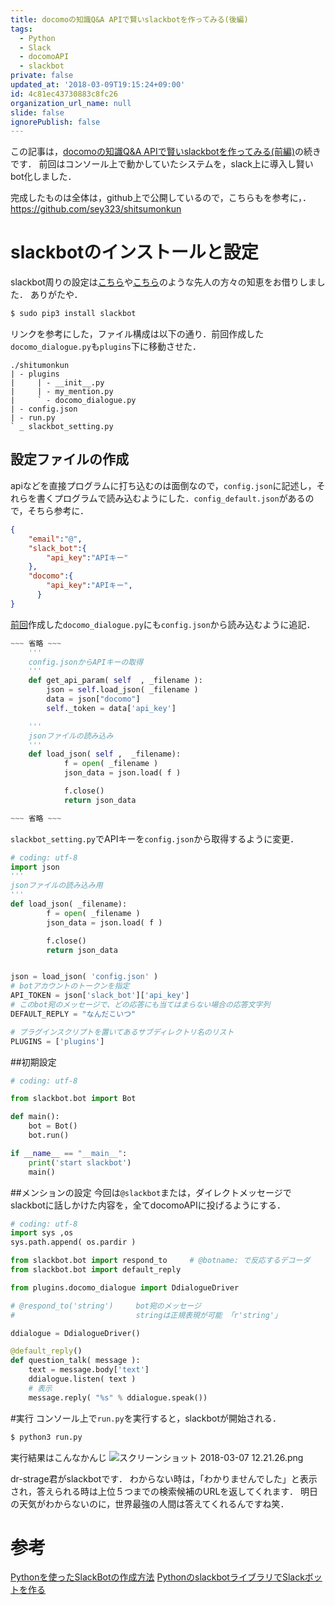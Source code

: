 ```yaml
---
title: docomoの知識Q&A APIで賢いslackbotを作ってみる(後編)
tags:
  - Python
  - Slack
  - docomoAPI
  - slackbot
private: false
updated_at: '2018-03-09T19:15:24+09:00'
id: 4c81ec43730883c8fc26
organization_url_name: null
slide: false
ignorePublish: false
---
```

この記事は，[docomoの知識Q&A APIで賢いslackbotを作ってみる(前編)](https://qiita.com/sey323/items/993a53e1ee288c79b24b)の続きです．
前回はコンソール上で動かしていたシステムを，slack上に導入し賢いbot化しました．

完成したものは全体は，github上で公開しているので，こちらもを参考に，．
https://github.com/sey323/shitsumonkun

# slackbotのインストールと設定
slackbot周りの設定は[こちら](https://qiita.com/kunitaya/items/690028e33ba5c666f3e2)や[こちら](https://qiita.com/sukesuke/items/1ac92251def87357fdf6)のような先人の方々の知恵をお借りしました．
ありがたや．

```sh
$ sudo pip3 install slackbot
```

リンクを参考にした，ファイル構成は以下の通り．前回作成した`docomo_dialogue.py`も`plugins`下に移動させた．

```
./shitumonkun
| - plugins
|     | - __init__.py
|     | - my_mention.py
|     ` - docomo_dialogue.py
| - config.json
| - run.py
` _ slackbot_setting.py
```

## 設定ファイルの作成

apiなどを直接プログラムに打ち込むのは面倒なので，`config.json`に記述し，それらを書くプログラムで読み込むようにした．`config_default.json`があるので，そちら参考に．

```json:config.json
{
    "email":"@",
    "slack_bot":{
        "api_key":"APIキー"
    },
    "docomo":{
        "api_key":"APIキー",
      }
}

```
[前回](https://qiita.com/sey323/items/993a53e1ee288c79b24b)作成した`docomo_dialogue.py`にも`config.json`から読み込むように追記．

```python:./plugins/docomo_dialogue.py
~~~ 省略 ~~~
    '''
    config.jsonからAPIキーの取得
    '''
    def get_api_param( self  , _filename ):
        json = self.load_json( _filename )
        data = json["docomo"]
        self._token = data['api_key']

    '''
    jsonファイルの読み込み
    '''
    def load_json( self ,  _filename):
            f = open( _filename )
            json_data = json.load( f )

            f.close()
            return json_data

~~~ 省略 ~~~
```

`slackbot_setting.py`でAPIキーを`config.json`から取得するように変更．

```python:./slackbot_setting.py
# coding: utf-8
import json
'''
jsonファイルの読み込み用
'''
def load_json( _filename):
        f = open( _filename )
        json_data = json.load( f )

        f.close()
        return json_data


json = load_json( 'config.json' )
# botアカウントのトークンを指定
API_TOKEN = json['slack_bot']['api_key']
# このbot宛のメッセージで、どの応答にも当てはまらない場合の応答文字列
DEFAULT_REPLY = "なんだこいつ"

# プラグインスクリプトを置いてあるサブディレクトリ名のリスト
PLUGINS = ['plugins']
```
##初期設定

```python:./run.py
# coding: utf-8

from slackbot.bot import Bot

def main():
    bot = Bot()
    bot.run()

if __name__ == "__main__":
    print('start slackbot')
    main()

```

##メンションの設定
今回は`@slackbot`または，ダイレクトメッセージでslackbotに話しかけた内容を，全てdocomoAPIに投げるようにする．

```python:./plugins/my_mention.py
# coding: utf-8
import sys ,os
sys.path.append( os.pardir )

from slackbot.bot import respond_to     # @botname: で反応するデコーダ
from slackbot.bot import default_reply

from plugins.docomo_dialogue import DdialogueDriver

# @respond_to('string')     bot宛のメッセージ
#                           stringは正規表現が可能 「r'string'」

ddialogue = DdialogueDriver()

@default_reply()
def question_talk( message ):
    text = message.body['text']
    ddialogue.listen( text )
    # 表示
    message.reply( "%s" % ddialogue.speak())

```

#実行
コンソール上で`run.py`を実行すると，slackbotが開始される．

```sh
$ python3 run.py
```

実行結果はこんなかんじ
![スクリーンショット 2018-03-07 12.21.26.png](https://qiita-image-store.s3.amazonaws.com/0/163680/a09d9cbb-2626-f479-6fe2-11f8ec333a44.png)

dr-strage君がslackbotです．
わからない時は，「わかりませんでした」と表示され，答えられる時は上位５つまでの検索候補のURLを返してくれます．
明日の天気がわからないのに，世界最強の人間は答えてくれるんですね笑．

# 参考
[Pythonを使ったSlackBotの作成方法](https://qiita.com/kunitaya/items/690028e33ba5c666f3e2)
[PythonのslackbotライブラリでSlackボットを作る](https://qiita.com/sukesuke/items/1ac92251def87357fdf6)
